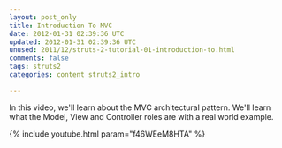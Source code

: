 ```yaml
---           
layout: post_only
title: Introduction To MVC
date: 2012-01-31 02:39:36 UTC
updated: 2012-01-31 02:39:36 UTC
unused: 2011/12/struts-2-tutorial-01-introduction-to.html
comments: false
tags: struts2
categories: content struts2_intro

---
```


In this video, we'll learn about the MVC architectural pattern. We'll learn what the Model, View and Controller roles are with a real world example.

{% include youtube.html param="f46WEeM8HTA" %}